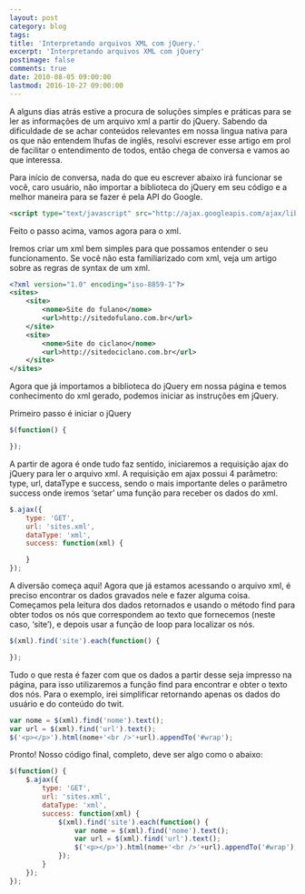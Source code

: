 ```yaml
---
layout: post
category: blog
tags: 
title: 'Interpretando arquivos XML com jQuery.'
excerpt: 'Interpretando arquivos XML com jQuery'
postimage: false
comments: true
date: 2010-08-05 09:00:00
lastmod: 2016-10-27 09:00:00
---
```


A alguns dias atrás estive a procura de soluções simples e práticas para se ler as informações de um arquivo xml a partir do jQuery. Sabendo da dificuldade de se achar conteúdos relevantes em nossa lingua nativa para os que não entendem lhufas de inglês, resolvi escrever esse artigo em prol de facilitar o entendimento de todos, então chega de conversa e vamos ao que interessa.

Para início de conversa, nada do que eu escrever abaixo irá funcionar se você, caro usuário, não importar a biblioteca do jQuery em seu código e a melhor maneira para se fazer é pela API do Google.

```html
<script type="text/javascript" src="http://ajax.googleapis.com/ajax/libs/jquery/1.4.2/jquery.min.js"></script>
```

Feito o passo acima, vamos agora para o xml.

Iremos criar um xml bem simples para que possamos entender o seu funcionamento. Se você não esta familiarizado com xml, veja um artigo sobre as regras de syntax de um xml.

```xml
<?xml version="1.0" encoding="iso-8859-1"?>
<sites>
    <site>
        <nome>Site do fulano</nome>
        <url>http://sitedofulano.com.br</url>
    </site>
    <site>
        <nome>Site do ciclano</nome>
        <url>http://sitedociclano.com.br</url>
    </site>
</sites>
```

Agora que já importamos a biblioteca do jQuery em nossa página e temos conhecimento do xml gerado, podemos iniciar as instruções em jQuery.

Primeiro passo é iniciar o jQuery

```js
$(function() {

});
```

A partir de agora é onde tudo faz sentido, iniciaremos a requisição ajax do jQuery para ler o arquivo xml. A requisição em ajax possui 4 parâmetro: type, url, dataType e success, sendo o mais importante deles o parâmetro success onde iremos ‘setar’ uma função para receber os dados do xml.

```js
$.ajax({
    type: 'GET',
    url: 'sites.xml',
    dataType: 'xml',
    success: function(xml) {

    }
});
```

A diversão começa aqui! Agora que já estamos acessando o arquivo xml, é preciso encontrar os dados gravados nele e fazer alguma coisa. Começamos pela leitura dos dados retornados e usando o método find para obter todos os nós que correspondem ao texto que fornecemos (neste caso, ‘site’), e depois usar a função de loop para localizar os nós.

```js
$(xml).find('site').each(function() {

});
```

Tudo o que resta é fazer com que os dados a partir desse seja impresso na página, para isso utilizaremos a função find para encontrar e obter o texto dos nós. Para o exemplo, irei simplificar retornando apenas os dados do usuário e do conteúdo do twit.

```js
var nome = $(xml).find('nome').text();
var url = $(xml).find('url').text();
$('<p></p>').html(nome+'<br />'+url).appendTo('#wrap');
```

Pronto! Nosso código final, completo, deve ser algo como o abaixo:

```js
$(function() {
    $.ajax({
        type: 'GET',
        url: 'sites.xml',
        dataType: 'xml',
        success: function(xml) {
            $(xml).find('site').each(function() {
                var nome = $(xml).find('nome').text();
                var url = $(xml).find('url').text();
                $('<p></p>').html(nome+'<br />'+url).appendTo('#wrap');
            });
        }
    });
});
```